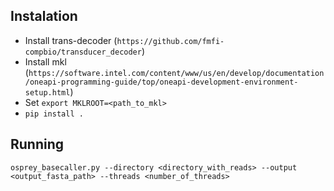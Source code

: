 ## Instalation

* Install trans-decoder (`https://github.com/fmfi-compbio/transducer_decoder`)
* Install mkl (`https://software.intel.com/content/www/us/en/develop/documentation/oneapi-programming-guide/top/oneapi-development-environment-setup.html`)
* Set `export MKLROOT=<path_to_mkl>`
* `pip install .`

## Running

`osprey_basecaller.py --directory <directory_with_reads> --output <output_fasta_path> --threads <number_of_threads>`
